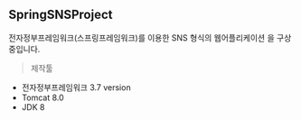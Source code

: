 ## SpringSNSProject

전자정부프레임워크(스프링프레임워크)를 이용한 SNS 형식의 웹어플리케이션 을 구상중입니다.

> 제작툴

- 전자정부프레임워크 3.7 version
- Tomcat 8.0
- JDK 8